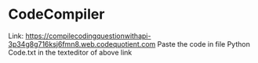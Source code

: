 # CodeCompiler
 Link: https://compilecodingquestionwithapi-3p34g8g716ksj6fmn8.web.codequotient.com
Paste the code in file Python Code.txt in the texteditor of above link 
